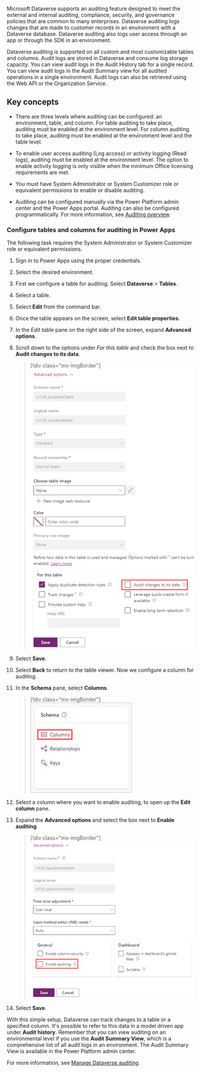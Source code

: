 Microsoft Dataverse supports an auditing feature designed to meet the external and internal auditing, compliance, security, and governance policies that are common to many enterprises. Dataverse auditing logs changes that are made to customer records in an environment with a Dataverse database. Dataverse auditing also logs user access through an app or through the SDK in an environment.

Dataverse auditing is supported on all custom and most customizable tables and columns. Audit logs are stored in Dataverse and consume log storage capacity. You can view audit logs in the Audit History tab for a single record. You can view audit logs in the Audit Summary view for all audited operations in a single environment. Audit logs can also be retrieved using the Web API or the Organization Service.

## Key concepts

- There are three levels where auditing can be configured: an environment, table, and column. For table auditing to take place, auditing must be enabled at the environment level. For column auditing to take place, auditing must be enabled at the environment level and the table level.

- To enable user access auditing (Log access) or activity logging (Read logs), auditing must be enabled at the environment level. The option to enable activity logging is only visible when the minimum Office licensing requirements are met.

- You must have System Administrator or System Customizer role or equivalent permissions to enable or disable auditing.

- Auditing can be configured manually via the Power Platform admin center and the Power Apps portal. Auditing can also be configured programmatically. For more information, see [Auditing overview](/power-apps/developer/data-platform/auditing/overview/?azure-portal=true).

### Configure tables and columns for auditing in Power Apps

The following task requires the System Administrator or System Customizer role or equivalent permissions.

1. Sign in to Power Apps using the proper credentials.

1. Select the desired environment.

1. First we configure a table for auditing. Select **Dataverse** > **Tables**.

1. Select a table.

1. Select **Edit** from the command bar.

1. Once the table appears on the screen, select **Edit table properties**.

1. In the *Edit table* pane on the right side of the screen, expand **Advanced options**.

1. Scroll down to the options under *For this table* and check the box next to **Audit changes to its data**.

    > [!div class="mx-imgBorder"]
    > ![Screenshot of Edit table properties pane showing advanced options and the audit changes to its data highlighted.](../media/audit-changes.png)

1. Select **Save**.

1. Select **Back** to return to the table viewer. Now we configure a column for auditing.

1. In the **Schema** pane, select **Columns**.

    > [!div class="mx-imgBorder"]
    > ![Screenshot of Schema pane with Columns highlighted.](../media/schema-columns.png)

1. Select a column where you want to enable auditing, to open up the **Edit column** pane.

1. Expand the **Advanced options** and select the box next to **Enable auditing**.

    > [!div class="mx-imgBorder"]
    > ![Screenshot of Edit column advanced options pane with Enable auditing highlighted.](../media/enable-auditing.png)

1. Select **Save**.

With this simple setup, Dataverse can track changes to a table or a specified column. It's possible to refer to this data in a model driven app under **Audit history**. Remember that you can view auditing on an environmental level if you use the **Audit Summary View**, which is a comprehensive list of all audit logs in an environment.  The Audit Summary View is available in the Power Platform admin center.

For more information, see [Manage Dataverse auditing](/power-platform/admin/manage-dataverse-auditing/?azure-portal=true).
